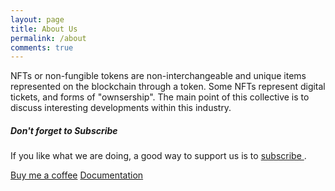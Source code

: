 ```yaml
---
layout: page
title: About Us
permalink: /about
comments: true
---
```


<div class="row justify-content-between">
<div class="col-md-8 pr-5">

<p>NFTs or non-fungible tokens are non-interchangeable and unique items represented on the blockchain through a token. Some NFTs represent digital tickets, and forms of "ownsership". The main point of this collective is to discuss interesting developments within this industry. </p>

</div>

<div class="col-md-4">

<div class="sticky-top sticky-top-80">
<h5>Don't forget to Subscribe</h5>

<p> If you like what we are doing, a good way to support us is to <a target="_blank" href="https://etherstone.us1.list-manage.com/subscribe/post?u=e9f19d46d2992e2f66c22ce6b&id=cd7af70c81">subscribe <i class="fab fa-github"></i></a>.</p>

<a target="_blank" href="https://www.wowthemes.net/donate/" class="btn btn-danger">Buy me a coffee</a> <a target="_blank" href="https://bootstrapstarter.com/bootstrap-templates/template-mediumish-bootstrap-jekyll/" class="btn btn-warning">Documentation</a>

</div>
</div>
</div>
